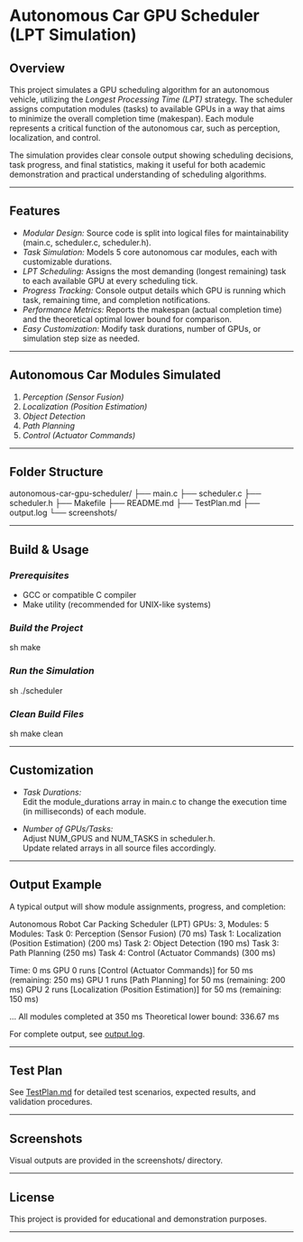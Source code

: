 # Autonomous Car GPU Scheduler (LPT Simulation)

## Overview

This project simulates a GPU scheduling algorithm for an autonomous vehicle, utilizing the *Longest Processing Time (LPT)* strategy. The scheduler assigns computation modules (tasks) to available GPUs in a way that aims to minimize the overall completion time (makespan). Each module represents a critical function of the autonomous car, such as perception, localization, and control.

The simulation provides clear console output showing scheduling decisions, task progress, and final statistics, making it useful for both academic demonstration and practical understanding of scheduling algorithms.

---

## Features

- *Modular Design:* Source code is split into logical files for maintainability (main.c, scheduler.c, scheduler.h).
- *Task Simulation:* Models 5 core autonomous car modules, each with customizable durations.
- *LPT Scheduling:* Assigns the most demanding (longest remaining) task to each available GPU at every scheduling tick.
- *Progress Tracking:* Console output details which GPU is running which task, remaining time, and completion notifications.
- *Performance Metrics:* Reports the makespan (actual completion time) and the theoretical optimal lower bound for comparison.
- *Easy Customization:* Modify task durations, number of GPUs, or simulation step size as needed.

---

## Autonomous Car Modules Simulated

1. *Perception (Sensor Fusion)*
2. *Localization (Position Estimation)*
3. *Object Detection*
4. *Path Planning*
5. *Control (Actuator Commands)*

---

## Folder Structure


autonomous-car-gpu-scheduler/
├── main.c
├── scheduler.c
├── scheduler.h
├── Makefile
├── README.md
├── TestPlan.md
├── output.log
└── screenshots/


---

## Build & Usage

### *Prerequisites*
- GCC or compatible C compiler
- Make utility (recommended for UNIX-like systems)

### *Build the Project*
sh
make


### *Run the Simulation*
sh
./scheduler


### *Clean Build Files*
sh
make clean


---

## Customization

- *Task Durations:*  
  Edit the module_durations array in main.c to change the execution time (in milliseconds) of each module.

- *Number of GPUs/Tasks:*  
  Adjust NUM_GPUS and NUM_TASKS in scheduler.h.  
  Update related arrays in all source files accordingly.

---

## Output Example

A typical output will show module assignments, progress, and completion:


Autonomous Robot Car Packing Scheduler (LPT)
GPUs: 3, Modules: 5
Modules:
  Task 0: Perception (Sensor Fusion) (70 ms)
  Task 1: Localization (Position Estimation) (200 ms)
  Task 2: Object Detection (190 ms)
  Task 3: Path Planning (250 ms)
  Task 4: Control (Actuator Commands) (300 ms)

Time: 0 ms
  GPU 0 runs [Control (Actuator Commands)] for 50 ms (remaining: 250 ms)
  GPU 1 runs [Path Planning] for 50 ms (remaining: 200 ms)
  GPU 2 runs [Localization (Position Estimation)] for 50 ms (remaining: 150 ms)

...
All modules completed at 350 ms
Theoretical lower bound: 336.67 ms


For complete output, see [output.log](output.log).

---

## Test Plan

See [TestPlan.md](TestPlan.md) for detailed test scenarios, expected results, and validation procedures.

---

## Screenshots

Visual outputs are provided in the screenshots/ directory.


---

## License

This project is provided for educational and demonstration purposes.

---
